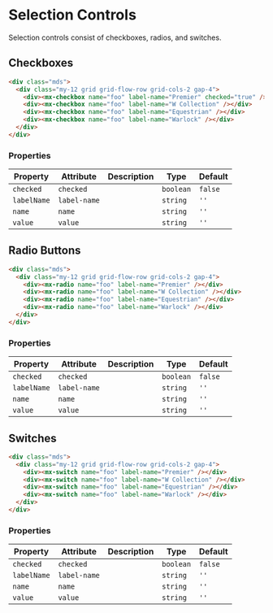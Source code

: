 # Selection Controls

Selection controls consist of checkboxes, radios, and switches.

## Checkboxes

<div class="mds">
  <div class="my-12 grid grid-flow-row grid-cols-2 gap-4">
    <div><mx-checkbox name="foo" label-name="Premier" checked="true" /></div>
    <div><mx-checkbox name="foo" label-name="W Collection" /></div>
    <div><mx-checkbox name="foo" label-name="Equestrian" /></div>
    <div><mx-checkbox name="foo" label-name="Warlock" /></div>
  </div>
</div>

```html
<div class="mds">
  <div class="my-12 grid grid-flow-row grid-cols-2 gap-4">
    <div><mx-checkbox name="foo" label-name="Premier" checked="true" /></div>
    <div><mx-checkbox name="foo" label-name="W Collection" /></div>
    <div><mx-checkbox name="foo" label-name="Equestrian" /></div>
    <div><mx-checkbox name="foo" label-name="Warlock" /></div>
  </div>
</div>
```

### Properties

| Property    | Attribute    | Description | Type      | Default |
| ----------- | ------------ | ----------- | --------- | ------- |
| `checked`   | `checked`    |             | `boolean` | `false` |
| `labelName` | `label-name` |             | `string`  | `''`    |
| `name`      | `name`       |             | `string`  | `''`    |
| `value`     | `value`      |             | `string`  | `''`    |

## Radio Buttons

<div class="mds">
  <div class="my-12 grid grid-flow-row grid-cols-2 gap-4">
    <div><mx-radio name="foo" label-name="Premier" /></div>
    <div><mx-radio name="foo" label-name="W Collection" /></div>
    <div><mx-radio name="foo" label-name="Equestrian" /></div>
    <div><mx-radio name="foo" label-name="Warlock" /></div>
  </div>
</div>

```html
<div class="mds">
  <div class="my-12 grid grid-flow-row grid-cols-2 gap-4">
    <div><mx-radio name="foo" label-name="Premier" /></div>
    <div><mx-radio name="foo" label-name="W Collection" /></div>
    <div><mx-radio name="foo" label-name="Equestrian" /></div>
    <div><mx-radio name="foo" label-name="Warlock" /></div>
  </div>
</div>
```

### Properties

| Property    | Attribute    | Description | Type      | Default |
| ----------- | ------------ | ----------- | --------- | ------- |
| `checked`   | `checked`    |             | `boolean` | `false` |
| `labelName` | `label-name` |             | `string`  | `''`    |
| `name`      | `name`       |             | `string`  | `''`    |
| `value`     | `value`      |             | `string`  | `''`    |

## Switches

<div class="mds">
  <div class="my-12 grid grid-flow-row grid-cols-2 gap-4">
    <div><mx-switch name="foo" label-name="Premier" /></div>
    <div><mx-switch name="foo" label-name="W Collection" /></div>
    <div><mx-switch name="foo" label-name="Equestrian" /></div>
    <div><mx-switch name="foo" label-name="Warlock" /></div>
  </div>
</div>

```html
<div class="mds">
  <div class="my-12 grid grid-flow-row grid-cols-2 gap-4">
    <div><mx-switch name="foo" label-name="Premier" /></div>
    <div><mx-switch name="foo" label-name="W Collection" /></div>
    <div><mx-switch name="foo" label-name="Equestrian" /></div>
    <div><mx-switch name="foo" label-name="Warlock" /></div>
  </div>
</div>
```

### Properties

| Property    | Attribute    | Description | Type      | Default |
| ----------- | ------------ | ----------- | --------- | ------- |
| `checked`   | `checked`    |             | `boolean` | `false` |
| `labelName` | `label-name` |             | `string`  | `''`    |
| `name`      | `name`       |             | `string`  | `''`    |
| `value`     | `value`      |             | `string`  | `''`    |
